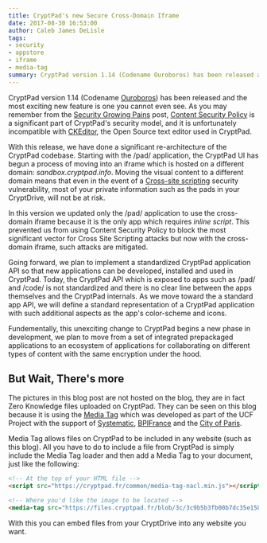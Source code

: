 ```yaml
---
title: CryptPad's new Secure Cross-Domain Iframe
date: 2017-08-30 16:53:00
author: Caleb James DeLisle
tags:
- security
- appstore
- iframe
- media-tag
summary: CryptPad version 1.14 (Codename Ouroboros) has been released and the most exciting new feature is one you cannot even see.
---
```


<script src="https://cryptpad.fr/common/media-tag-nacl.min.js"></script>

CryptPad version 1.14 (Codename [Ouroboros](https://en.wikipedia.org/wiki/Ouroboros)) has been released and the most exciting new feature is one you cannot even see. As you may remember from the [Security Growing Pains](/2017/03/06/Security-growing-pains/) post, [Content Security Policy](https://en.wikipedia.org/wiki/Content_Security_Policy) is a significant part of CryptPad's security model, and it is unfortunately incompatible with [CKEditor](https://ckeditor.com/), the Open Source text editor used in CryptPad.

With this release, we have done a significant re-architecture of the CryptPad codebase. Starting with the /pad/ application, the CryptPad UI has begun a process of moving into an iframe which is hosted on a different domain: *sandbox.cryptpad.info*. Moving the visual content to a different domain means that even in the event of a [Cross-site scripting](https://en.wikipedia.org/wiki/Cross-site_scripting) security vulnerability, most of your private information such as the pads in your CryptDrive, will not be at risk.

In this version we updated only the /pad/ application to use the cross-domain iframe because it is the only app which requires *inline script*. This prevented us from using Content Security Policy to block the most significant vector for Cross Site Scripting attacks but now with the cross-domain iframe, such attacks are mitigated.

<media-tag src="https://files.cryptpad.fr/blob/b5/b5cd676935a5b23c158f38a84b7f3dfd3dc96ab3aafddd62" data-crypto-key="cryptpad:FBD19VUsNtgIxwjMGSOZcswciQzDixfuBY7dVWVwRG0=" data-attr-width="50%"></media-tag>

Going forward, we plan to implement a standardized CryptPad application API so that new applications can be developed, installed and used in CryptPad. Today, the CryptPad API which is exposed to apps such as /pad/ and /code/ is not standardized and there is no clear line between the apps themselves and the CryptPad internals. As we move toward the a standard app API, we will define a standard representation of a CryptPad application with such additional aspects as the app's color-scheme and icons.

Fundementally, this unexciting change to CryptPad begins a new phase in development, we plan to move from a set of integrated prepackaged applications to an ecosystem of applications for collaborating on different types of content with the same encryption under the hood.

## But Wait, There's more

The pictures in this blog post are not hosted on the blog, they are in fact Zero Knowledge files uploaded on CryptPad. They
can be seen on this blog because it is using the [Media Tag](https://github.com/UCF-project/media-tag) which was developed as part of the UCF Project with the support of [Systematic](http://www.systematic-paris-region.org/), [BPIFrance](https://www.bpifrance.fr/) and the [City of Paris](https://www.paris.fr/). 

<media-tag src="https://files.cryptpad.fr/blob/3c/3c9b5b3fb00b7dc35e15851606132585e8b69b06a51556eb" data-crypto-key="cryptpad:VE4raHL5VFReAXxioTaFZwt6q2jpxX+bdFHAFeoivZQ=" data-attr-width="40%"></media-tag>

Media Tag allows files on CryptPad to be included in any website (such as this blog). All you have to do to include a file from CryptPad is simply include the Media Tag loader and then add a Media Tag to your document, just like the following:

```html
<!-- At the top of your HTML file -->
<script src="https://cryptpad.fr/common/media-tag-nacl.min.js"></script>

<!-- Where you'd like the image to be located -->
<media-tag src="https://files.cryptpad.fr/blob/3c/3c9b5b3fb00b7dc35e15851606132585e8b69b06a51556eb" data-crypto-key="cryptpad:VE4raHL5VFReAXxioTaFZwt6q2jpxX+bdFHAFeoivZQ="></media-tag>
```

With this you can embed files from your CryptDrive into any website you want.

